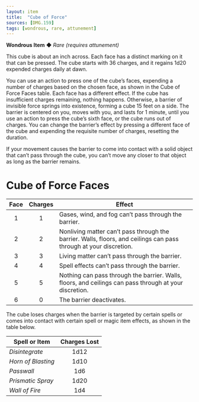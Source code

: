 ```yaml
---
layout: item
title:  "Cube of Force"
sources: [DMG.159]
tags: [wondrous, rare, attunement]
---
```


**Wondrous Item** ◆ *Rare (requires attunement)*

This cube is about an inch across. Each face has a distinct marking on it that can be pressed. The cube starts with 36 charges, and it regains 1d20 expended charges daily at dawn.

You can use an action to press one of the cube’s faces, expending a number of charges based on the chosen face, as shown in the Cube of Force Faces table. Each face has a different effect. If the cube has insufficient charges remaining, nothing happens. Otherwise, a barrier of invisible force springs into existence, forming a cube 15 feet on a side. The barrier is centered on you, moves with you, and lasts for 1 minute, until you use an action to press the cube’s sixth face, or the cube runs out of charges. You can change the barrier’s effect by pressing a different face of the cube and expending the requisite number of charges, resetting the duration.

If your movement causes the barrier to come into contact with a solid object that can’t pass through the cube, you can’t move any closer to that object as long as the barrier remains.

# Cube of Force Faces

Face | Charges | Effect
:-: | :-: | ---
1 | 1 | Gases, wind, and fog can’t pass through the barrier.
2 | 2 | Nonliving matter can’t pass through the barrier. Walls, floors, and ceilings can pass through at your discretion.
3 | 3 | Living matter can’t pass through the barrier.
4 | 4 | Spell effects can’t pass through the barrier.
5 | 5 | Nothing can pass through the barrier. Walls, floors, and ceilings can pass through at your discretion.
6 | 0 | The barrier deactivates.

The cube loses charges when the barrier is targeted by certain spells or comes into contact with certain spell or magic item effects, as shown in the table below.

Spell or Item | Charges Lost
--- | :-:
*Disintegrate* | 1d12
*Horn of Blasting* | 1d10
*Passwall* | 1d6
*Prismatic Spray* | 1d20
*Wall of Fire* | 1d4